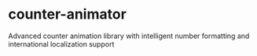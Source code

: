 # counter-animator
Advanced counter animation library with intelligent number formatting and international localization support
